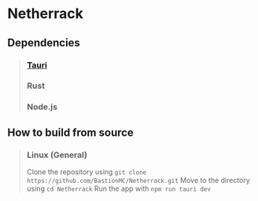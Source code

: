 # Netherrack

## Dependencies
> ### [Tauri](https://tauri.app/)
> ### Rust
> ### Node.js

## How to build from source
> ### Linux (General)
> Clone the repository using `git clone https://github.com/BastionMC/Netherrack.git`
> Move to the directory using `cd Netherrack`
> Run the app with `npm run tauri dev`
